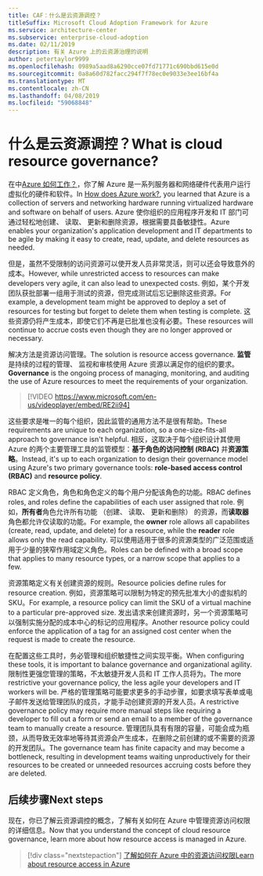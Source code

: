 ```yaml
---
title: CAF：什么是云资源调控？
titleSuffix: Microsoft Cloud Adoption Framework for Azure
ms.service: architecture-center
ms.subservice: enterprise-cloud-adoption
ms.date: 02/11/2019
description: 有关 Azure 上的云资源治理的说明
author: petertaylor9999
ms.openlocfilehash: 0989a5aad8a6290cce07fd71771c690bbd615e0d
ms.sourcegitcommit: 0a8a60d782facc294f7f78ec0e9033e3ee16bf4a
ms.translationtype: MT
ms.contentlocale: zh-CN
ms.lasthandoff: 04/08/2019
ms.locfileid: "59068848"
---
```

<!-- markdownlint-disable MD026 -->

# <a name="what-is-cloud-resource-governance"></a><span data-ttu-id="0783a-103">什么是云资源调控？</span><span class="sxs-lookup"><span data-stu-id="0783a-103">What is cloud resource governance?</span></span>

<span data-ttu-id="0783a-104">在中[Azure 如何工作？](what-is-azure.md)，你了解 Azure 是一系列服务器和网络硬件代表用户运行虚拟化的硬件和软件。</span><span class="sxs-lookup"><span data-stu-id="0783a-104">In [How does Azure work?](what-is-azure.md), you learned that Azure is a collection of servers and networking hardware running virtualized hardware and software on behalf of users.</span></span> <span data-ttu-id="0783a-105">Azure 使你组织的应用程序开发和 IT 部门可通过轻松地创建、 读取、 更新和删除资源，根据需要具备敏捷性。</span><span class="sxs-lookup"><span data-stu-id="0783a-105">Azure enables your organization's application development and IT departments to be agile by making it easy to create, read, update, and delete resources as needed.</span></span>

<span data-ttu-id="0783a-106">但是，虽然不受限制的访问资源可以使开发人员非常灵活，则可以还会导致意外的成本。</span><span class="sxs-lookup"><span data-stu-id="0783a-106">However, while unrestricted access to resources can make developers very agile, it can also lead to unexpected costs.</span></span> <span data-ttu-id="0783a-107">例如，某个开发团队获批部署一组用于测试的资源，但完成测试后忘记删除这些资源。</span><span class="sxs-lookup"><span data-stu-id="0783a-107">For example, a development team might be approved to deploy a set of resources for testing but forget to delete them when testing is complete.</span></span> <span data-ttu-id="0783a-108">这些资源仍将产生成本，即使它们不再是已批准也没有必要。</span><span class="sxs-lookup"><span data-stu-id="0783a-108">These resources will continue to accrue costs even though they are no longer approved or necessary.</span></span>

<span data-ttu-id="0783a-109">解决方法是资源访问管理。</span><span class="sxs-lookup"><span data-stu-id="0783a-109">The solution is resource access governance.</span></span> <span data-ttu-id="0783a-110">**监管**是持续的过程的管理、 监视和审核使用 Azure 资源以满足你的组织的要求。</span><span class="sxs-lookup"><span data-stu-id="0783a-110">**Governance** is the ongoing process of managing, monitoring, and auditing the use of Azure resources to meet the requirements of your organization.</span></span>

<!-- markdownlint-disable MD034 -->

> [!VIDEO https://www.microsoft.com/en-us/videoplayer/embed/RE2ii94]

<!-- markdownlint-enable MD034 -->

<span data-ttu-id="0783a-111">这些要求是唯一的每个组织，因此监管的通用方法不是很有帮助。</span><span class="sxs-lookup"><span data-stu-id="0783a-111">These requirements are unique to each organization, so a one-size-fits-all approach to governance isn't helpful.</span></span> <span data-ttu-id="0783a-112">相反，这取决于每个组织设计其使用 Azure 的两个主要管理工具的监管模型：**基于角色的访问控制 (RBAC)** 并**资源策略**。</span><span class="sxs-lookup"><span data-stu-id="0783a-112">Instead, it's up to each organization to design their governance model using Azure's two primary governance tools: **role-based access control (RBAC)** and **resource policy**.</span></span>

<span data-ttu-id="0783a-113">RBAC 定义角色，角色和角色定义的每个用户分配该角色的功能。</span><span class="sxs-lookup"><span data-stu-id="0783a-113">RBAC defines roles, and roles define the capabilities of each user assigned that role.</span></span> <span data-ttu-id="0783a-114">例如，**所有者**角色允许所有功能 （创建、 读取、 更新和删除） 的资源，而**读取器**角色都允许仅读取的功能。</span><span class="sxs-lookup"><span data-stu-id="0783a-114">For example, the **owner** role allows all capabilites (create, read, update, and delete) for a resource, while the  **reader** role allows only the read capability.</span></span> <span data-ttu-id="0783a-115">可以使用适用于很多的资源类型的广泛范围或适用于少量的狭窄作用域定义角色。</span><span class="sxs-lookup"><span data-stu-id="0783a-115">Roles can be defined with a broad scope that applies to many resource types, or a narrow scope that applies to a few.</span></span>

<span data-ttu-id="0783a-116">资源策略定义有关创建资源的规则。</span><span class="sxs-lookup"><span data-stu-id="0783a-116">Resource policies define rules for resource creation.</span></span> <span data-ttu-id="0783a-117">例如，资源策略可以限制为特定的预先批准大小的虚拟机的 SKU。</span><span class="sxs-lookup"><span data-stu-id="0783a-117">For example, a resource policy can limit the SKU of a virtual machine to a particular pre-approved size.</span></span> <span data-ttu-id="0783a-118">发出请求来创建资源时，另一个资源策略可以强制实施分配的成本中心的标记的应用程序。</span><span class="sxs-lookup"><span data-stu-id="0783a-118">Another resource policy could enforce the application of a tag for an assigned cost center when the request is made to create the resource.</span></span>

<span data-ttu-id="0783a-119">在配置这些工具时，务必管理和组织敏捷性之间实现平衡。</span><span class="sxs-lookup"><span data-stu-id="0783a-119">When configuring these tools, it is important to balance governance and organizational agility.</span></span> <span data-ttu-id="0783a-120">限制性更强您管理的策略，不太敏捷开发人员和 IT 工作人员将为。</span><span class="sxs-lookup"><span data-stu-id="0783a-120">The more restrictive your governance policy, the less agile your developers and IT workers will be.</span></span> <span data-ttu-id="0783a-121">严格的管理策略可能要求更多的手动步骤，如要求填写表单或电子邮件发送给管理团队的成员，才能手动创建资源的开发人员。</span><span class="sxs-lookup"><span data-stu-id="0783a-121">A restrictive governance policy may require more manual steps like requiring a developer to fill out a form or send an email to a member of the governance team to manually create a resource.</span></span> <span data-ttu-id="0783a-122">管理团队具有有限的容量，可能会成为瓶颈，从而导致无效率地等待其资源会产生成本，在删除之前创建的或不需要的资源的开发团队。</span><span class="sxs-lookup"><span data-stu-id="0783a-122">The governance team has finite capacity and may become a bottleneck, resulting in development teams waiting unproductively for their resources to be created or unneeded resources accruing costs before they are deleted.</span></span>

## <a name="next-steps"></a><span data-ttu-id="0783a-123">后续步骤</span><span class="sxs-lookup"><span data-stu-id="0783a-123">Next steps</span></span>

<span data-ttu-id="0783a-124">现在，你已了解云资源调控的概念，了解有关如何在 Azure 中管理资源访问权限的详细信息。</span><span class="sxs-lookup"><span data-stu-id="0783a-124">Now that you understand the concept of cloud resource governance, learn more about how resource access is managed in Azure.</span></span>

> [!div class="nextstepaction"]
> [<span data-ttu-id="0783a-125">了解如何在 Azure 中的资源访问权限</span><span class="sxs-lookup"><span data-stu-id="0783a-125">Learn about resource access in Azure</span></span>](azure-resource-access.md)
